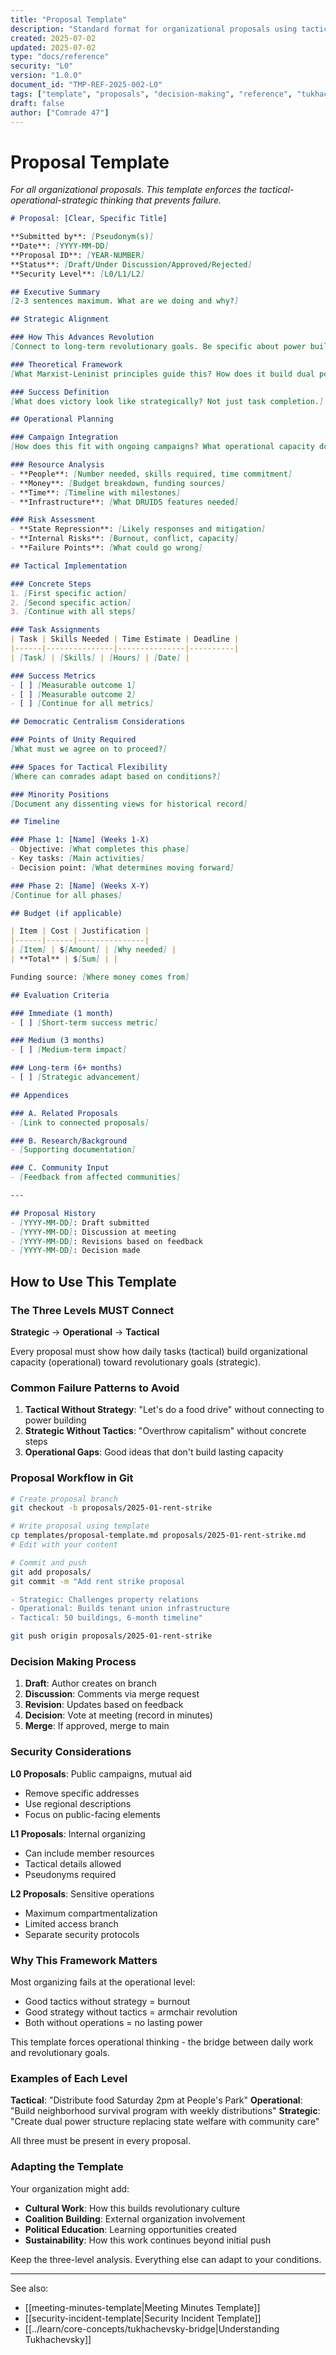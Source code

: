 ```yaml
---
title: "Proposal Template"
description: "Standard format for organizational proposals using tactical-operational-strategic framework"
created: 2025-07-02
updated: 2025-07-02
type: "docs/reference"
security: "L0"
version: "1.0.0"
document_id: "TMP-REF-2025-002-L0"
tags: ["template", "proposals", "decision-making", "reference", "tukhachevsky"]
draft: false
author: ["Comrade 47"]
---
```


# Proposal Template

*For all organizational proposals. This template enforces the tactical-operational-strategic thinking that prevents failure.*

```markdown
# Proposal: [Clear, Specific Title]

**Submitted by**: [Pseudonym(s)]
**Date**: [YYYY-MM-DD]
**Proposal ID**: [YEAR-NUMBER]
**Status**: [Draft/Under Discussion/Approved/Rejected]
**Security Level**: [L0/L1/L2]

## Executive Summary
[2-3 sentences maximum. What are we doing and why?]

## Strategic Alignment

### How This Advances Revolution
[Connect to long-term revolutionary goals. Be specific about power building.]

### Theoretical Framework
[What Marxist-Leninist principles guide this? How does it build dual power?]

### Success Definition
[What does victory look like strategically? Not just task completion.]

## Operational Planning

### Campaign Integration
[How does this fit with ongoing campaigns? What operational capacity does it build?]

### Resource Analysis
- **People**: [Number needed, skills required, time commitment]
- **Money**: [Budget breakdown, funding sources]
- **Time**: [Timeline with milestones]
- **Infrastructure**: [What DRUIDS features needed]

### Risk Assessment
- **State Repression**: [Likely responses and mitigation]
- **Internal Risks**: [Burnout, conflict, capacity]
- **Failure Points**: [What could go wrong]

## Tactical Implementation

### Concrete Steps
1. [First specific action]
2. [Second specific action]
3. [Continue with all steps]

### Task Assignments
| Task | Skills Needed | Time Estimate | Deadline |
|------|---------------|---------------|----------|
| [Task] | [Skills] | [Hours] | [Date] |

### Success Metrics
- [ ] [Measurable outcome 1]
- [ ] [Measurable outcome 2]
- [ ] [Continue for all metrics]

## Democratic Centralism Considerations

### Points of Unity Required
[What must we agree on to proceed?]

### Spaces for Tactical Flexibility
[Where can comrades adapt based on conditions?]

### Minority Positions
[Document any dissenting views for historical record]

## Timeline

### Phase 1: [Name] (Weeks 1-X)
- Objective: [What completes this phase]
- Key tasks: [Main activities]
- Decision point: [What determines moving forward]

### Phase 2: [Name] (Weeks X-Y)
[Continue for all phases]

## Budget (if applicable)

| Item | Cost | Justification |
|------|------|---------------|
| [Item] | $[Amount] | [Why needed] |
| **Total** | $[Sum] | |

Funding source: [Where money comes from]

## Evaluation Criteria

### Immediate (1 month)
- [ ] [Short-term success metric]

### Medium (3 months)
- [ ] [Medium-term impact]

### Long-term (6+ months)
- [ ] [Strategic advancement]

## Appendices

### A. Related Proposals
- [Link to connected proposals]

### B. Research/Background
- [Supporting documentation]

### C. Community Input
- [Feedback from affected communities]

---

## Proposal History
- [YYYY-MM-DD]: Draft submitted
- [YYYY-MM-DD]: Discussion at meeting
- [YYYY-MM-DD]: Revisions based on feedback
- [YYYY-MM-DD]: Decision made
```

## How to Use This Template

### The Three Levels MUST Connect

**Strategic** → **Operational** → **Tactical**

Every proposal must show how daily tasks (tactical) build organizational capacity (operational) toward revolutionary goals (strategic).

### Common Failure Patterns to Avoid

1. **Tactical Without Strategy**: "Let's do a food drive" without connecting to power building
2. **Strategic Without Tactics**: "Overthrow capitalism" without concrete steps
3. **Operational Gaps**: Good ideas that don't build lasting capacity

### Proposal Workflow in Git

```bash
# Create proposal branch
git checkout -b proposals/2025-01-rent-strike

# Write proposal using template
cp templates/proposal-template.md proposals/2025-01-rent-strike.md
# Edit with your content

# Commit and push
git add proposals/
git commit -m "Add rent strike proposal

- Strategic: Challenges property relations
- Operational: Builds tenant union infrastructure
- Tactical: 50 buildings, 6-month timeline"

git push origin proposals/2025-01-rent-strike
```

### Decision Making Process

1. **Draft**: Author creates on branch
2. **Discussion**: Comments via merge request
3. **Revision**: Updates based on feedback
4. **Decision**: Vote at meeting (record in minutes)
5. **Merge**: If approved, merge to main

### Security Considerations

**L0 Proposals**: Public campaigns, mutual aid
- Remove specific addresses
- Use regional descriptions
- Focus on public-facing elements

**L1 Proposals**: Internal organizing
- Can include member resources
- Tactical details allowed
- Pseudonyms required

**L2 Proposals**: Sensitive operations
- Maximum compartmentalization
- Limited access branch
- Separate security protocols

### Why This Framework Matters

Most organizing fails at the operational level:
- Good tactics without strategy = burnout
- Good strategy without tactics = armchair revolution
- Both without operations = no lasting power

This template forces operational thinking - the bridge between daily work and revolutionary goals.

### Examples of Each Level

**Tactical**: "Distribute food Saturday 2pm at People's Park"
**Operational**: "Build neighborhood survival program with weekly distributions"
**Strategic**: "Create dual power structure replacing state welfare with community care"

All three must be present in every proposal.

### Adapting the Template

Your organization might add:
- **Cultural Work**: How this builds revolutionary culture
- **Coalition Building**: External organization involvement
- **Political Education**: Learning opportunities created
- **Sustainability**: How this work continues beyond initial push

Keep the three-level analysis. Everything else can adapt to your conditions.

---

See also:
- [[meeting-minutes-template|Meeting Minutes Template]]
- [[security-incident-template|Security Incident Template]]
- [[../learn/core-concepts/tukhachevsky-bridge|Understanding Tukhachevsky]]